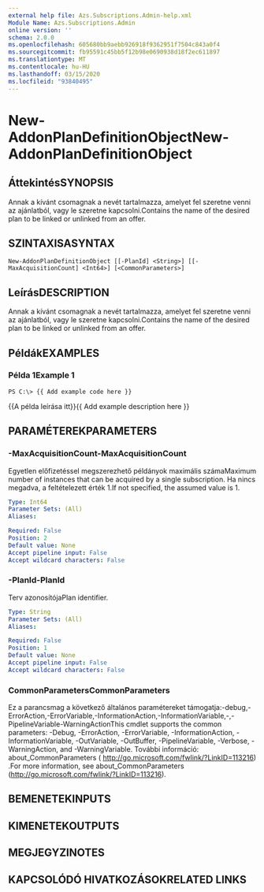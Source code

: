 ```yaml
---
external help file: Azs.Subscriptions.Admin-help.xml
Module Name: Azs.Subscriptions.Admin
online version: ''
schema: 2.0.0
ms.openlocfilehash: 605680bb9aebb926918f9362951f7504c843a0f4
ms.sourcegitcommit: fb95591c45bb5f12b98e0690938d18f2ec611897
ms.translationtype: MT
ms.contentlocale: hu-HU
ms.lasthandoff: 03/15/2020
ms.locfileid: "93840495"
---
```

# <span data-ttu-id="67dd9-101">New-AddonPlanDefinitionObject</span><span class="sxs-lookup"><span data-stu-id="67dd9-101">New-AddonPlanDefinitionObject</span></span>

## <span data-ttu-id="67dd9-102">Áttekintés</span><span class="sxs-lookup"><span data-stu-id="67dd9-102">SYNOPSIS</span></span>
<span data-ttu-id="67dd9-103">Annak a kívánt csomagnak a nevét tartalmazza, amelyet fel szeretne venni az ajánlatból, vagy le szeretne kapcsolni.</span><span class="sxs-lookup"><span data-stu-id="67dd9-103">Contains the name of the desired plan to be linked or unlinked from an offer.</span></span>

## <span data-ttu-id="67dd9-104">SZINTAXISA</span><span class="sxs-lookup"><span data-stu-id="67dd9-104">SYNTAX</span></span>

```
New-AddonPlanDefinitionObject [[-PlanId] <String>] [[-MaxAcquisitionCount] <Int64>] [<CommonParameters>]
```

## <span data-ttu-id="67dd9-105">Leírás</span><span class="sxs-lookup"><span data-stu-id="67dd9-105">DESCRIPTION</span></span>
<span data-ttu-id="67dd9-106">Annak a kívánt csomagnak a nevét tartalmazza, amelyet fel szeretne venni az ajánlatból, vagy le szeretne kapcsolni.</span><span class="sxs-lookup"><span data-stu-id="67dd9-106">Contains the name of the desired plan to be linked or unlinked from an offer.</span></span>

## <span data-ttu-id="67dd9-107">Példák</span><span class="sxs-lookup"><span data-stu-id="67dd9-107">EXAMPLES</span></span>

### <span data-ttu-id="67dd9-108">Példa 1</span><span class="sxs-lookup"><span data-stu-id="67dd9-108">Example 1</span></span>
```
PS C:\> {{ Add example code here }}
```

<span data-ttu-id="67dd9-109">{{A példa leírása itt}}</span><span class="sxs-lookup"><span data-stu-id="67dd9-109">{{ Add example description here }}</span></span>

## <span data-ttu-id="67dd9-110">PARAMÉTEREK</span><span class="sxs-lookup"><span data-stu-id="67dd9-110">PARAMETERS</span></span>

### <span data-ttu-id="67dd9-111">-MaxAcquisitionCount</span><span class="sxs-lookup"><span data-stu-id="67dd9-111">-MaxAcquisitionCount</span></span>
<span data-ttu-id="67dd9-112">Egyetlen előfizetéssel megszerezhető példányok maximális száma</span><span class="sxs-lookup"><span data-stu-id="67dd9-112">Maximum number of instances that can be acquired by a single subscription.</span></span>
<span data-ttu-id="67dd9-113">Ha nincs megadva, a feltételezett érték 1.</span><span class="sxs-lookup"><span data-stu-id="67dd9-113">If not specified, the assumed value is 1.</span></span>

```yaml
Type: Int64
Parameter Sets: (All)
Aliases: 

Required: False
Position: 2
Default value: None
Accept pipeline input: False
Accept wildcard characters: False
```

### <span data-ttu-id="67dd9-114">-PlanId</span><span class="sxs-lookup"><span data-stu-id="67dd9-114">-PlanId</span></span>
<span data-ttu-id="67dd9-115">Terv azonosítója</span><span class="sxs-lookup"><span data-stu-id="67dd9-115">Plan identifier.</span></span>

```yaml
Type: String
Parameter Sets: (All)
Aliases: 

Required: False
Position: 1
Default value: None
Accept pipeline input: False
Accept wildcard characters: False
```

### <span data-ttu-id="67dd9-116">CommonParameters</span><span class="sxs-lookup"><span data-stu-id="67dd9-116">CommonParameters</span></span>
<span data-ttu-id="67dd9-117">Ez a parancsmag a következő általános paramétereket támogatja:-debug,-ErrorAction,-ErrorVariable,-InformationAction,-InformationVariable,-,-PipelineVariable-WarningAction</span><span class="sxs-lookup"><span data-stu-id="67dd9-117">This cmdlet supports the common parameters: -Debug, -ErrorAction, -ErrorVariable, -InformationAction, -InformationVariable, -OutVariable, -OutBuffer, -PipelineVariable, -Verbose, -WarningAction, and -WarningVariable.</span></span> <span data-ttu-id="67dd9-118">További információ: about_CommonParameters ( http://go.microsoft.com/fwlink/?LinkID=113216) .</span><span class="sxs-lookup"><span data-stu-id="67dd9-118">For more information, see about_CommonParameters (http://go.microsoft.com/fwlink/?LinkID=113216).</span></span>

## <span data-ttu-id="67dd9-119">BEMENETEK</span><span class="sxs-lookup"><span data-stu-id="67dd9-119">INPUTS</span></span>

## <span data-ttu-id="67dd9-120">KIMENETEK</span><span class="sxs-lookup"><span data-stu-id="67dd9-120">OUTPUTS</span></span>

## <span data-ttu-id="67dd9-121">MEGJEGYZI</span><span class="sxs-lookup"><span data-stu-id="67dd9-121">NOTES</span></span>

## <span data-ttu-id="67dd9-122">KAPCSOLÓDÓ HIVATKOZÁSOK</span><span class="sxs-lookup"><span data-stu-id="67dd9-122">RELATED LINKS</span></span>

